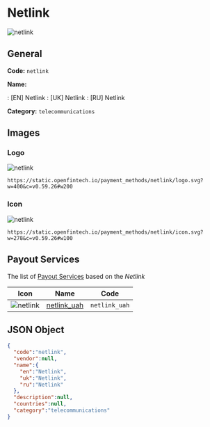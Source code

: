 
# Netlink 
![netlink](https://static.openfintech.io/payment_methods/netlink/logo.svg?w=400&c=v0.59.26#w200)  

## General 
**Code:** `netlink` 
 
**Name:** 
 
:	[EN] Netlink 
:	[UK] Netlink 
:	[RU] Netlink 
 
**Category:** `telecommunications` 
 

## Images 

### Logo 
![netlink](https://static.openfintech.io/payment_methods/netlink/logo.svg?w=400&c=v0.59.26#w200)  

```
https://static.openfintech.io/payment_methods/netlink/logo.svg?w=400&c=v0.59.26#w200
```  

### Icon 
![netlink](https://static.openfintech.io/payment_methods/netlink/icon.svg?w=278&c=v0.59.26#w100)  

```
https://static.openfintech.io/payment_methods/netlink/icon.svg?w=278&c=v0.59.26#w100
```  

## Payout Services 
 
The list of [Payout Services](/payout-services/) based on the _Netlink_ 

|Icon|Name|Code| 
|:---:|:---:|:---:| 
|![netlink](https://static.openfintech.io/payout_methods/netlink/icon.png?w=278&c=v0.59.26#w40) |[netlink_uah](/payout-services/netlink_uah/)|`netlink_uah`| 
 

## JSON Object 

```json
{
  "code":"netlink",
  "vendor":null,
  "name":{
    "en":"Netlink",
    "uk":"Netlink",
    "ru":"Netlink"
  },
  "description":null,
  "countries":null,
  "category":"telecommunications"
}
```  
